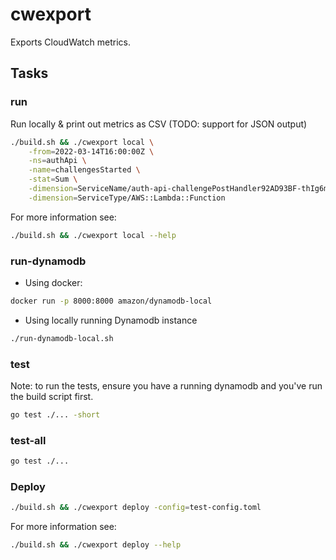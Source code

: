# cwexport

Exports CloudWatch metrics.

## Tasks

### run

Run locally & print out metrics as CSV (TODO: support for JSON output)
```sh
./build.sh && ./cwexport local \
    -from=2022-03-14T16:00:00Z \
    -ns=authApi \
    -name=challengesStarted \
    -stat=Sum \
    -dimension=ServiceName/auth-api-challengePostHandler92AD93BF-thIg6mklFAlF \
    -dimension=ServiceType/AWS::Lambda::Function
```

For more information see:
```sh
./build.sh && ./cwexport local --help
```

### run-dynamodb

* Using docker:
```sh
docker run -p 8000:8000 amazon/dynamodb-local
```
* Using locally running Dynamodb instance
```sh
./run-dynamodb-local.sh
```

### test

Note: to run the tests, ensure you have a running dynamodb and you've run the build script first.

```sh
go test ./... -short
```

### test-all

```sh
go test ./...
```
### Deploy

```sh
./build.sh && ./cwexport deploy -config=test-config.toml
```

For more information see:
```sh
./build.sh && ./cwexport deploy --help
```
